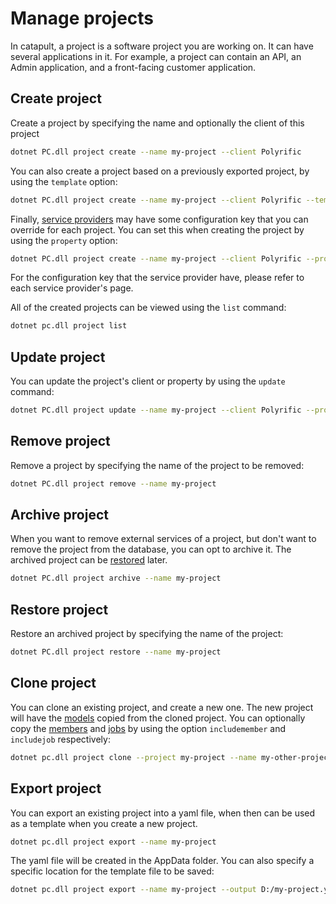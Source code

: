 # Manage projects

In catapult, a project is a software project you are working on. It can have several applications in it. For example, a project can contain an API, an Admin application, and a front-facing customer application.

## Create project
Create a project by specifying the name and optionally the client of this project
```sh
dotnet PC.dll project create --name my-project --client Polyrific
```

You can also create a project based on a previously exported project, by using the `template` option:
```sh
dotnet PC.dll project create --name my-project --client Polyrific --template my-previous-project
```

Finally, [service providers](../home/intro.md#service-providers-plugins) may have some configuration key that you can override for each project. You can set this when creating the project by using the `property` option:
```sh
dotnet PC.dll project create --name my-project --client Polyrific --property createAdmin:false  
```

For the configuration key that the service provider have, please refer to each service provider's page.

All of the created projects can be viewed using the `list` command:
```sh
dotnet pc.dll project list
```

## Update project

You can update the project's client or property by using the `update` command:
```sh
dotnet PC.dll project update --name my-project --client Polyrific --property createAdmin:false
```

## Remove project

Remove a project by specifying the name of the project to be removed:
```sh
dotnet PC.dll project remove --name my-project
```

## Archive project

When you want to remove external services of a project, but don't want to remove the project from the database, you can opt to archive it. The archived project can be [restored](#restore-project) later.
```sh
dotnet PC.dll project archive --name my-project
```

## Restore project

Restore an archived project by specifying the name of the project:
```sh
dotnet PC.dll project restore --name my-project
```

## Clone project

You can clone an existing project, and create a new one. The new project will have the [models](data-models.md) copied from the cloned project. You can optionally copy the [members](project-members.md) and [jobs](job-definitions.md) by using the option `includemember` and `includejob` respectively:
```sh
dotnet pc.dll project clone --project my-project --name my-other-project --includemember --includejob
```

## Export project

You can export an existing project into a yaml file, when then can be used as a template when you create a new project. 
```sh
dotnet pc.dll project export --name my-project
```

The yaml file will be created in the AppData folder. You can also specify a specific location for the template file to be saved:
```sh
dotnet pc.dll project export --name my-project --output D:/my-project.yaml
```